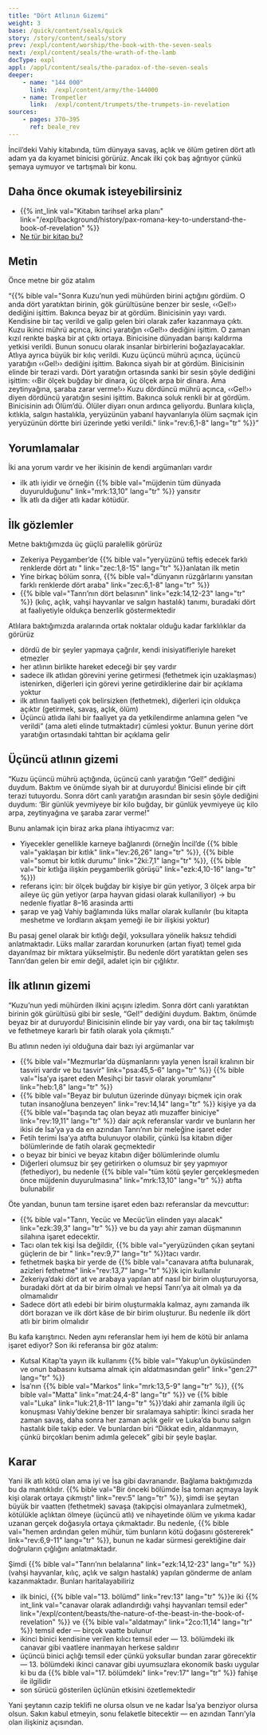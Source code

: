 ```yaml
---
title: "Dört Atlının Gizemi"
weight: 3
base: /quick/content/seals/quick
story: /story/content/seals/story
prev: /expl/content/worship/the-book-with-the-seven-seals
next: /expl/content/seals/the-wrath-of-the-lamb
docType: expl
appl: /appl/content/seals/the-paradox-of-the-seven-seals
deeper:
    - name: "144 000"
      link:  /expl/content/army/the-144000
    - name: Trompetler
      link:  /expl/content/trumpets/the-trumpets-in-revelation
sources: 
    - pages: 370–395
      ref: beale_rev
---
```


İncil’deki Vahiy kitabında, tüm dünyaya savaş, açlık ve ölüm getiren dört atlı adam ya da kıyamet binicisi görürüz. Ancak ilki çok baş ağrıtıyor çünkü şemaya uymuyor ve tartışmalı bir konu.

## Daha önce okumak isteyebilirsiniz

<a name="7ecb"></a>
- {{% int_link val="Kitabın tarihsel arka planı" link="/expl/background/history/pax-romana-key-to-understand-the-book-of-revelation" %}}
- [Ne tür bir kitap bu?](/background/literature/expl/the-book-of-revelation-how-to-read-it)

## Metin

<a name="879f"></a>
Önce metne bir göz atalım

“{{% bible val="Sonra Kuzu’nun yedi mühürden birini açtığını gördüm. O anda dört yaratıktan birinin, gök gürültüsüne benzer bir sesle, ‹‹Gel!›› dediğini işittim. Bakınca beyaz bir at gördüm. Binicisinin yayı vardı. Kendisine bir taç verildi ve galip gelen biri olarak zafer kazanmaya çıktı. Kuzu ikinci mührü açınca, ikinci yaratığın ‹‹Gel!›› dediğini işittim. O zaman kızıl renkte başka bir at çıktı ortaya. Binicisine dünyadan barışı kaldırma yetkisi verildi. Bunun sonucu olarak insanlar birbirlerini boğazlayacaklar. Atlıya ayrıca büyük bir kılıç verildi. Kuzu üçüncü mührü açınca, üçüncü yaratığın ‹‹Gel!›› dediğini işittim. Bakınca siyah bir at gördüm. Binicisinin elinde bir terazi vardı. Dört yaratığın ortasında sanki bir sesin şöyle dediğini işittim: ‹‹Bir ölçek buğday bir dinara, üç ölçek arpa bir dinara. Ama zeytinyağına, şaraba zarar verme!›› Kuzu dördüncü mührü açınca, ‹‹Gel!›› diyen dördüncü yaratığın sesini işittim. Bakınca soluk renkli bir at gördüm. Binicisinin adı Ölüm’dü. Ölüler diyarı onun ardınca geliyordu. Bunlara kılıçla, kıtlıkla, salgın hastalıkla, yeryüzünün yabanıl hayvanlarıyla ölüm saçmak için yeryüzünün dörtte biri üzerinde yetki verildi." link="rev:6,1-8" lang="tr" %}}”

## Yorumlamalar

<a name="64b0"></a>
İki ana yorum vardır ve her ikisinin de kendi argümanları vardır

- ilk atlı iyidir ve örneğin {{% bible val="müjdenin tüm dünyada duyurulduğunu" link="mrk:13,10" lang="tr" %}} yansıtır
- İlk atlı da diğer atlı kadar kötüdür.

## İlk gözlemler

<a name="df58"></a>
Metne baktığımızda üç güçlü paralellik görürüz

- Zekeriya Peygamber’de {{% bible val="yeryüzünü teftiş edecek farklı renklerde dört atı " link="zec:1,8-15" lang="tr" %}}anlatan ilk metin
- Yine birkaç bölüm sonra, {{% bible val="dünyanın rüzgârlarını yansıtan farklı renklerde dört araba" link="zec:6,1-8" lang="tr" %}}
- {{% bible val="Tanrı’nın dört belasının" link="ezk:14,12-23" lang="tr" %}} (kılıç, açlık, vahşi hayvanlar ve salgın hastalık) tanımı, buradaki dört at faaliyetiyle oldukça benzerlik göstermektedir

Atlılara baktığımızda aralarında ortak noktalar olduğu kadar farklılıklar da görürüz

- dördü de bir şeyler yapmaya çağrılır, kendi inisiyatifleriyle hareket etmezler
- her atlının birlikte hareket edeceği bir şey vardır
- sadece ilk atlıdan görevini yerine getirmesi (fethetmek için uzaklaşması) istenirken, diğerleri için görevi yerine getirdiklerine dair bir açıklama yoktur
- ilk atlının faaliyeti çok belirsizken (fethetmek), diğerleri için oldukça açıktır (getirmek, savaş, açlık, ölüm)
- Üçüncü atlıda ilahi bir faaliyet ya da yetkilendirme anlamına gelen “ve verildi” (ama aleti elinde tutmaktadır) cümlesi yoktur. Bunun yerine dört yaratığın ortasındaki tahttan bir açıklama gelir

## Üçüncü atlının gizemi

<a name="2b7f"></a>
“Kuzu üçüncü mührü açtığında, üçüncü canlı yaratığın “Gel!” dediğini duydum. Baktım ve önümde siyah bir at duruyordu! Binicisi elinde bir çift terazi tutuyordu. Sonra dört canlı yaratığın arasından bir sesin şöyle dediğini duydum: ‘Bir günlük yevmiyeye bir kilo buğday, bir günlük yevmiyeye üç kilo arpa, zeytinyağına ve şaraba zarar verme!”

Bunu anlamak için biraz arka plana ihtiyacımız var:

- Yiyecekler genellikle karneye bağlanırdı (örneğin İncil’de {{% bible val="yaklaşan bir kıtlık" link="lev:26,26" lang="tr" %}}, {{% bible val="somut bir kıtlık durumu" link="2ki:7,1" lang="tr" %}}, {{% bible val="bir kıtlığa ilişkin peygamberlik görüşü" link="ezk:4,10-16" lang="tr" %}})
- referans i̇çi̇n: bi̇r ölçek buğday bi̇r ki̇şi̇ye bi̇r gün yeti̇yor, 3 ölçek arpa bi̇r ai̇leye üç gün yeti̇yor (arpa hayvan gidasi olarak kullaniliyor) -&gt; bu nedenle fi̇yatlar 8–16 arasinda artti
- şarap ve yağ Vahiy bağlamında lüks mallar olarak kullanılır (bu kitapta meshetme ve lordların akşam yemeği ile bir ilişkisi yoktur)

Bu pasaj genel olarak bir kıtlığı değil, yoksullara yönelik haksız tehdidi anlatmaktadır. Lüks mallar zarardan korunurken (artan fiyat) temel gıda dayanılmaz bir miktara yükselmiştir. Bu nedenle dört yaratıktan gelen ses Tanrı’dan gelen bir emir değil, adalet için bir çığlıktır.

## İlk atlının gizemi

<a name="dba7"></a>
“Kuzu’nun yedi mühürden ilkini açışını izledim. Sonra dört canlı yaratıktan birinin gök gürültüsü gibi bir sesle, “Gel!” dediğini duydum. Baktım, önümde beyaz bir at duruyordu! Binicisinin elinde bir yay vardı, ona bir taç takılmıştı ve fethetmeye kararlı bir fatih olarak yola çıkmıştı.”

Bu atlının neden iyi olduğuna dair bazı iyi argümanlar var

- {{% bible val="Mezmurlar’da düşmanlarını yayla yenen İsrail kralının bir tasviri vardır ve bu tasvir" link="psa:45,5-6" lang="tr" %}} {{% bible val="İsa’ya işaret eden Mesihçi bir tasvir olarak yorumlanır" link="heb:1,8" lang="tr" %}}
- {{% bible val="Beyaz bir bulutun üzerinde dünyayı biçmek için orak tutan insanoğluna benzeyen" link="rev:14,14" lang="tr" %}} kişiye ya da {{% bible val="başında taç olan beyaz atlı muzaffer biniciye" link="rev:19,11" lang="tr" %}} dair açık referanslar vardır ve bunların her ikisi de İsa’ya ya da en azından Tanrı’nın bir meleğine işaret eder
- Fetih terimi İsa’ya atıfta bulunuyor olabilir, çünkü İsa kitabın diğer bölümlerinde de fatih olarak geçmektedir
- o beyaz bir binici ve beyaz kitabın diğer bölümlerinde olumlu
- Diğerleri olumsuz bir şey getirirken o olumsuz bir şey yapmıyor (fethediyor), bu nedenle {{% bible val="tüm kötü şeyler gerçekleşmeden önce müjdenin duyurulmasına" link="mrk:13,10" lang="tr" %}} atıfta bulunabilir

Öte yandan, bunun tam tersine işaret eden bazı referanslar da mevcuttur:

- {{% bible val="Tanrı, Yecüc ve Mecüc’ün elinden yayı alacak" link="ezk:39,3" lang="tr" %}} ve bu da yayı ahir zaman düşmanının silahına işaret edecektir.
- Tacı olan tek kişi İsa değildir, {{% bible val="yeryüzünden çıkan şeytani güçlerin de bir " link="rev:9,7" lang="tr" %}}tacı vardır.
- fethetmek başka bir yerde de {{% bible val="canavara atıfta bulunarak, azizleri fethetme" link="rev:13,7" lang="tr" %}}k için kullanılır
- Zekeriya’daki dört at ve arabaya yapılan atıf nasıl bir birim oluşturuyorsa, buradaki dört at da bir birim olmalı ve hepsi Tanrı’ya ait olmalı ya da olmamalıdır
- Sadece dört atlı edebi bir birim oluşturmakla kalmaz, aynı zamanda ilk dört borazan ve ilk dört kâse de bir birim oluşturur. Bu nedenle ilk dört atlı bir birim olmalıdır

Bu kafa karıştırıcı. Neden aynı referanslar hem iyi hem de kötü bir anlama işaret ediyor? Son iki referansa bir göz atalım:

- Kutsal Kitap’ta yayın ilk kullanımı {{% bible val="Yakup’un öyküsünden ve onun babasını kutsama almak için aldatmasından gelir" link="gen:27" lang="tr" %}}
- İsa’nın {{% bible val="Markos" link="mrk:13,5-9" lang="tr" %}}, {{% bible val="Matta" link="mat:24,4-8" lang="tr" %}} ve {{% bible val="Luka" link="luk:21,8-11" lang="tr" %}}’daki ahir zamanla ilgili üç konuşması Vahiy’dekine benzer bir sıralamaya sahiptir: İkinci sırada her zaman savaş, daha sonra her zaman açlık gelir ve Luka’da bunu salgın hastalık bile takip eder. Ve bunlardan biri “Dikkat edin, aldanmayın, çünkü birçokları benim adımla gelecek” gibi bir şeyle başlar.

## Karar

<a name="12b0"></a>
Yani ilk atlı kötü olan ama iyi ve İsa gibi davranandır. Bağlama baktığımızda bu da mantıklıdır. {{% bible val="Bir önceki bölümde İsa tomarı açmaya layık kişi olarak ortaya çıkmıştı" link="rev:5" lang="tr" %}}, şimdi ise şeytan büyük bir vaatten (fethetmek) savaşa (takipçisi olmayanlara zulmetmek), kötülükle açlıktan ölmeye (üçüncü atlı) ve nihayetinde ölüm ve yıkıma kadar uzanan gerçek doğasıyla ortaya çıkmaktadır. Bu nedenle, {{% bible val="hemen ardından gelen mühür, tüm bunların kötü doğasını göstererek" link="rev:6,9-11" lang="tr" %}}, bunun ne kadar sürmesi gerektiğine dair doğruların çığlığını anlatmaktadır.

Şimdi {{% bible val="Tanrı’nın belalarına" link="ezk:14,12-23" lang="tr" %}} (vahşi hayvanlar, kılıç, açlık ve salgın hastalık) yapılan gönderme de anlam kazanmaktadır. Bunları haritalayabiliriz

- ilk binici, {{% bible val="13. bölümd" link="rev:13" lang="tr" %}}e iki {{% int_link val="canavar olarak adlandırdığı vahşi hayvanları temsil eder" link="/expl/content/beasts/the-nature-of-the-beast-in-the-book-of-revelation" %}} ve {{% bible val="aldatmayı" link="2co:11,14" lang="tr" %}} temsil eder — birçok vaatte bulunur
- ikinci binici kendisine verilen kılıcı temsil eder — 13. bölümdeki ilk canavar gibi vaatlere inanmayan herkese saldırır
- üçüncü binici açlığı temsil eder çünkü yoksullar bundan zarar görecektir — 13. bölümdeki ikinci canavar gibi uyumsuzlara ekonomik baskı uygular ki bu da {{% bible val="17. bölümdeki" link="rev:17" lang="tr" %}} fahişe ile ilgilidir
- son sürücü gösterilen üçlünün etkisini özetlemektedir

Yani şeytanın cazip teklifi ne olursa olsun ve ne kadar İsa’ya benziyor olursa olsun. Sakın kabul etmeyin, sonu felaketle bitecektir — en azından Tanrı’yla olan ilişkiniz açısından.
